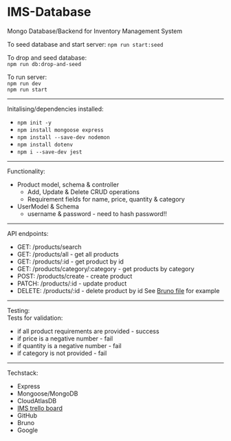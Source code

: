 # IMS-Database
Mongo Database/Backend for Inventory Management System

To seed database and start server:
`npm run start:seed`

To drop and seed database:\
`npm run db:drop-and-seed`

To run server:\
`npm run dev`\
`npm run start`

---
Initalising/dependencies installed:
- `npm init -y`
- `npm install mongoose express`
- `npm install --save-dev nodemon`
- `npm install dotenv`
- `npm i --save-dev jest`

----


Functionality:
- Product model, schema & controller
    - Add, Update & Delete CRUD operations
    - Requirement fields for name, price, quantity & category
- UserModel & Schema
    - username & password - need to hash password!!

---
API endpoints:
- GET: /products/search 
- GET: /products/all - get all products
- GET: /products/:id - get product by id
- GET: /products/category/:category - get products by category
- POST: /products/create - create product
- PATCH: /products/:id - update product
- DELETE: /products/:id - delete product by id
See [Bruno file](/docs/Bruno/IMS/) for example

---
Testing:\
Tests for validation:
- if all product requirements are provided - success
- if price is a negative number - fail
- if quantity is a negative number - fail
- if category is not provided - fail
---
Techstack:
- Express
- Mongoose/MongoDB
- CloudAtlasDB
- [IMS trello board](https://trello.com/b/RkNm85hb)
- GitHub
- Bruno
- Google
